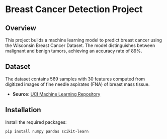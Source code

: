 # Breast Cancer Detection Project

## Overview

This project builds a machine learning model to predict breast cancer using the Wisconsin Breast Cancer Dataset. The model distinguishes between malignant and benign tumors, achieving an accuracy rate of 89%.

## Dataset

The dataset contains 569 samples with 30 features computed from digitized images of fine needle aspirates (FNA) of breast mass tissue.

- **Source**: [UCI Machine Learning Repository](https://archive.ics.uci.edu/ml/datasets/Breast+Cancer+Wisconsin+%28Diagnostic%29)

## Installation

Install the required packages:
```bash
pip install numpy pandas scikit-learn

